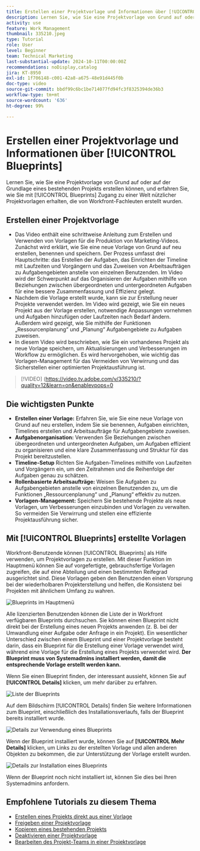 ```yaml
---
title: Erstellen einer Projektvorlage und Informationen über [!UICONTROL Blueprints]
description: Lernen Sie, wie Sie eine Projektvorlage von Grund auf oder auf der Grundlage eines bestehenden Projekts erstellen können, und erfahren Sie, wie Sie mit [!UICONTROL Blueprints] Zugang zu einer Welt nützlicher Projektvorlagen erhalten, die von Workfront-Fachleuten erstellt wurden.
activity: use
feature: Work Management
thumbnail: 335210.jpeg
type: Tutorial
role: User
level: Beginner
team: Technical Marketing
last-substantial-update: 2024-10-11T00:00:00Z
recommendations: noDisplay,catalog
jira: KT-8950
exl-id: 1f706148-c001-42a8-a675-48e91d445f0b
doc-type: video
source-git-commit: bbdf99c6bc1be714077fd94fc3f8325394de36b3
workflow-type: tm+mt
source-wordcount: '636'
ht-degree: 99%

---
```


# Erstellen einer Projektvorlage und Informationen über [!UICONTROL Blueprints]


Lernen Sie, wie Sie eine Projektvorlage von Grund auf oder auf der Grundlage eines bestehenden Projekts erstellen können, und erfahren Sie, wie Sie mit [!UICONTROL Blueprints] Zugang zu einer Welt nützlicher Projektvorlagen erhalten, die von Workfront-Fachleuten erstellt wurden.

## Erstellen einer Projektvorlage

* Das Video enthält eine schrittweise Anleitung zum Erstellen und Verwenden von Vorlagen für die Produktion von Marketing-Videos. Zunächst wird erklärt, wie Sie eine neue Vorlage von Grund auf neu erstellen, benennen und speichern. Der Prozess umfasst drei Hauptschritte: das Erstellen der Aufgaben, das Einrichten der Timeline mit Laufzeiten und Vorgängern und das Zuweisen von Arbeitsaufträgen zu Aufgabengebieten anstelle von einzelnen Benutzenden. Im Video wird der Schwerpunkt auf das Organisieren der Aufgaben mithilfe von Beziehungen zwischen übergeordneten und untergeordneten Aufgaben für eine bessere Zusammenfassung und Effizienz gelegt.
* Nachdem die Vorlage erstellt wurde, kann sie zur Erstellung neuer Projekte verwendet werden. Im Video wird gezeigt, wie Sie ein neues Projekt aus der Vorlage erstellen, notwendige Anpassungen vornehmen und Aufgaben hinzufügen oder Laufzeiten nach Bedarf ändern. Außerdem wird gezeigt, wie Sie mithilfe der Funktionen „Ressourcenplanung“ und „Planung“ Aufgabengebiete zu Aufgaben zuweisen. 
* In diesem Video wird beschrieben, wie Sie ein vorhandenes Projekt als neue Vorlage speichern, um Aktualisierungen und Verbesserungen im Workflow zu ermöglichen. Es wird hervorgehoben, wie wichtig das Vorlagen-Management für das Vermeiden von Verwirrung und das Sicherstellen einer optimierten Projektausführung ist. 

>[!VIDEO] (https://video.tv.adobe.com/v/335210/?quality=12&learn=on&enablevpops=0

## Die wichtigsten Punkte

* **Erstellen einer Vorlage:** Erfahren Sie, wie Sie eine neue Vorlage von Grund auf neu erstellen, indem Sie sie benennen, Aufgaben einrichten, Timelines erstellen und Arbeitsaufträge für Aufgabengebiete zuweisen. 
* **Aufgabenorganisation:** Verwenden Sie Beziehungen zwischen übergeordneten und untergeordneten Aufgaben, um Aufgaben effizient zu organisieren und eine klare Zusammenfassung und Struktur für das Projekt bereitzustellen. 
* **Timeline-Setup** Richten Sie Aufgaben-Timelines mithilfe von Laufzeiten und Vorgängern ein, um den Zeitrahmen und die Reihenfolge der Aufgaben genau zu schätzen. 
* **Rollenbasierte Arbeitsaufträge:** Weisen Sie Aufgaben zu Aufgabengebieten anstelle von einzelnen Benutzenden zu, um die Funktionen „Ressourcenplanung“ und „Planung“ effektiv zu nutzen. 
* **Vorlagen-Management:** Speichern Sie bestehende Projekte als neue Vorlagen, um Verbesserungen einzubinden und Vorlagen zu verwalten. So vermeiden Sie Verwirrung und stellen eine effiziente Projektausführung sicher. 


## Mit [!UICONTROL Blueprints] erstellte Vorlagen

Workfront-Benutzende können [!UICONTROL Blueprints] als Hilfe verwenden, um Projektvorlagen zu erstellen. Mit dieser Funktion im Hauptmenü können Sie auf vorgefertigte, gebrauchsfertige Vorlagen zugreifen, die auf eine Abteilung und einen bestimmten Reifegrad ausgerichtet sind. Diese Vorlagen geben den Benutzenden einen Vorsprung bei der wiederholbaren Projekterstellung und helfen, die Konsistenz bei Projekten mit ähnlichem Umfang zu wahren.

![Blueprints im Hauptmenü](assets/pt-blueprints-01.png)

Alle lizenzierten Benutzenden können die Liste der in Workfront verfügbaren Blueprints durchsuchen. Sie können einen Blueprint nicht direkt bei der Erstellung eines neuen Projekts anwenden (z. B. bei der Umwandlung einer Aufgabe oder Anfrage in ein Projekt). Ein wesentlicher Unterschied zwischen einem Blueprint und einer Projektvorlage besteht darin, dass ein Blueprint für die Erstellung einer Vorlage verwendet wird, während eine Vorlage für die Erstellung eines Projekts verwendet wird. **Der Blueprint muss von Systemadmins installiert werden, damit die entsprechende Vorlage erstellt werden kann.**

Wenn Sie einen Blueprint finden, der interessant aussieht, können Sie auf **[!UICONTROL Details]** klicken, um mehr darüber zu erfahren.

![Liste der Blueprints](assets/pt-blueprints-02.png)

Auf dem Bildschirm [!UICONTROL Details] finden Sie weitere Informationen zum Blueprint, einschließlich des Installationsverlaufs, falls der Blueprint bereits installiert wurde.

![Details zur Verwendung eines Blueprints](assets/pt-blueprints-03.png)

Wenn der Blueprint installiert wurde, können Sie auf **[!UICONTROL Mehr Details]** klicken, um Links zu der erstellten Vorlage und allen anderen Objekten zu bekommen, die zur Unterstützung der Vorlage erstellt wurden.

![Details zur Installation eines Blueprints](assets/pt-blueprints-04.png)

Wenn der Blueprint noch nicht installiert ist, können Sie dies bei Ihren Systemadmins anfordern.

## Empfohlene Tutorials zu diesem Thema

* [Erstellen eines Projekts direkt aus einer Vorlage](/help/manage-work/create-and-manage-project-templates/create-a-project-directly-from-a-template.md)
* [Freigeben einer Projektvorlage](/help/manage-work/create-and-manage-project-templates/share-a-project-template.md)
* [Kopieren eines bestehenden Projekts](/help/manage-work/manage-projects/copy-an-existing-project.md)
* [Deaktivieren einer Projektvorlage](/help/manage-work/create-and-manage-project-templates/deactivate-a-project-template.md)
* [Bearbeiten des Projekt-Teams in einer Projektvorlage](/help/manage-work/create-and-manage-project-templates/edit-the-project-team-in-a-project-template.md)
